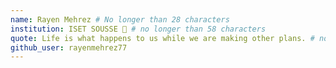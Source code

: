 ```yaml
---
name: Rayen Mehrez # No longer than 28 characters
institution: ISET SOUSSE 🚩 # no longer than 58 characters
quote: Life is what happens to us while we are making other plans. # no longer than 100 characters, avoid using quotes(") to guarantee the format remains the same.
github_user: rayenmehrez77
---
```

